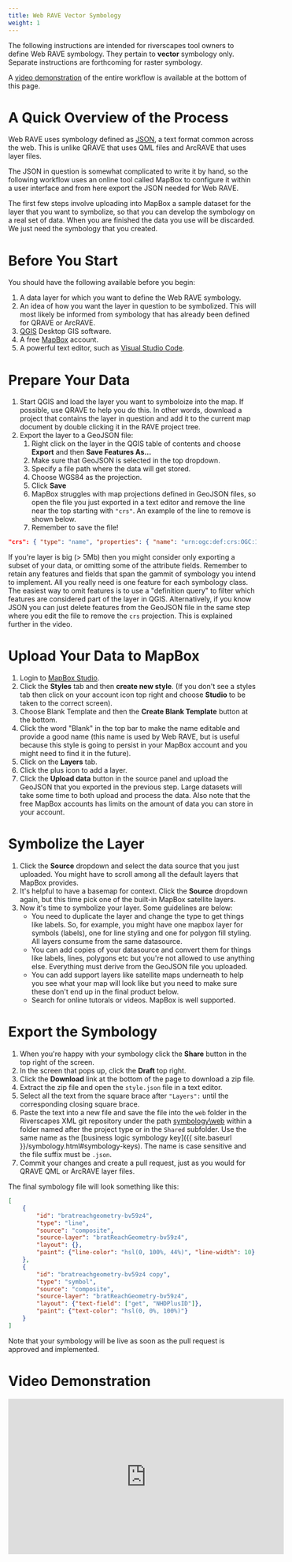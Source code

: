 ```yaml
---
title: Web RAVE Vector Symbology
weight: 1
---
```


The following instructions are intended for riverscapes tool owners to define Web RAVE symbology. They pertain to **vector** symbology only. Separate instructions are forthcoming for raster symbology.

A [video demonstration](#video-demonstration) of the entire workflow is available at the bottom of this page.

# A Quick Overview of the Process

Web RAVE uses symbology defined as [JSON](https://en.wikipedia.org/wiki/JSON), a text format common across the web. This is unlike QRAVE that uses QML files and ArcRAVE that uses layer files.

The JSON in question is somewhat complicated to write it by hand, so the following workflow  uses an online tool called MapBox to configure it within a user interface and from here export the JSON needed for Web RAVE.

The first few steps involve uploading into MapBox a sample dataset for the layer that you want to symbolize, so that you can develop the symbology on a real set of data. When you are finished the data you use will be discarded. We just need the symbology that you created.

# Before You Start

You should have the following available before you begin:

1. A data layer for which you want to define the Web RAVE symbology.
1. An idea of how you want the layer in question to be symbolized. This will most likely be informed from symbology that has already been defined for QRAVE or ArcRAVE.
1. [QGIS](https://qgis.org/en/site/) Desktop GIS software.
1. A free [MapBox](https://studio.mapbox.com) account.
1. A powerful text editor, such as [Visual Studio Code](https://code.visualstudio.com/).

# Prepare Your Data

1. Start QGIS and load the layer you want to symboloize into the map. If possible, use QRAVE to help you do this. In other words, download a project that contains the layer in question and add it to the current map document by double clicking it in the RAVE project tree.
1. Export the layer to a GeoJSON file:
    1. Right click on the layer in the QGIS table of contents and choose **Export** and then **Save Features As...**
    1. Make sure that GeoJSON is selected in the top dropdown.
    1. Specify a file path where the data will get stored.
    1. Choose WGS84 as the projection.
    1. Click **Save**
    1. MapBox struggles with map projections defined in GeoJSON files, so open the file you just exported in a text editor and remove the line near the top starting with `"crs"`. An example of the line to remove is shown below.
    1. Remember to save the file!

```json
"crs": { "type": "name", "properties": { "name": "urn:ogc:def:crs:OGC:1.3:CRS84" } },
```

If you're layer is big (> 5Mb) then you might consider only exporting a subset of your data, or omitting some of the attribute fields. Remember to retain any features and fields that span the gammit of symbology you intend to implement. All you really need is one feature for each symbology class. The easiest way to omit features is to use a "definition query" to filter which features are considered part of the layer in QGIS. Alternatively, if you know JSON you can just delete features from the GeoJSON file in the same step where you edit the file to remove the `crs` projection. This is explained further in the video.

# Upload Your Data to MapBox

1. Login to [MapBox Studio](https://studio.mapbox.com).
1. Click the **Styles** tab and then **create new style**. (If you don't see a styles tab then click on your account icon top right and choose **Studio** to be taken to the correct screen).
1. Choose Blank Template and then the **Create Blank Template** button at the bottom.
1. Click the word "Blank" in the top bar to make the name editable and provide a good name (this name is used by Web RAVE, but is useful because this style is going to persist in your MapBox account and you might need to find it in the future).
1. Click on the **Layers** tab.
1. Click the plus icon to add a layer.
1. Click the **Upload data** button in the source panel and upload the GeoJSON that you exported in the previous step. Large datasets will take some time to both upload and process the data. Also note that the free MapBox accounts has limits on the amount of data you can store in your account.

# Symbolize the Layer

1. Click the **Source** dropdown and select the data source that you just uploaded. You might have to scroll among all the default layers that MapBox provides.
1. It's helpful to have a basemap for context. Click the **Source** dropdown again, but this time pick one of the built-in MapBox satellite layers.
1. Now it's time to symbolize your layer. Some guidelines are below:
    - You need to duplicate the layer and change the type to get things like labels. So, for example, you might have one mapbox layer for symbols (labels), one for line styling and one for polygon fill styling. All layers consume from the same datasource.
    - You can add copies of your datasource and convert them for things like labels, lines, polygons etc but you're not allowed to use anything else. Everything must derive from the GeoJSON file you uploaded.
    - You can add support layers like satellite maps underneath to help you see what your map will look like but you need to make sure these don't end up in the final product below. 
    - Search for online tutorals or videos. MapBox is well supported.

# Export the Symbology

1. When you're happy with your symbology click the **Share** button in the top right of the screen.
1. In the screen that pops up, click the **Draft** top right.
1. Click the **Download** link at the bottom of the page to download a zip file.
1. Extract the zip file and open the `style.json` file in a text editor.
1. Select all the text from the square brace after `"Layers":` until the corresponding closing square brace.
1. Paste the text into a new file and save the file into the `web` folder in the Riverscapes XML git repository under the path [symbology\web](https://github.com/Riverscapes/RiverscapesXML/tree/master/Symbology/web) within a folder named after the project type or in the `Shared` subfolder. Use the same name as the [business logic symbology key]({{ site.baseurl }}/symbology.html#symbology-keys). The name is case sensitive and the file suffix must be `.json`.
1. Commit your changes and create a pull request, just as you would for QRAVE QML or ArcRAVE layer files.

The final symbology file will look something like this:

```json
[
	{
        "id": "bratreachgeometry-bv59z4",
        "type": "line",
        "source": "composite",
        "source-layer": "bratReachGeometry-bv59z4",
        "layout": {},
        "paint": {"line-color": "hsl(0, 100%, 44%)", "line-width": 10}
    },
    {
        "id": "bratreachgeometry-bv59z4 copy",
        "type": "symbol",
        "source": "composite",
        "source-layer": "bratReachGeometry-bv59z4",
        "layout": {"text-field": ["get", "NHDPlusID"]},
        "paint": {"text-color": "hsl(0, 0%, 100%)"}
    }
]
```

Note that your symbology will be live as soon as the pull request is approved and implemented.

# Video Demonstration

<div class="responsive-embed">
<iframe width="560" height="315" src="https://www.youtube.com/embed/vIFQJlEIgpc" frameborder="0" allow="autoplay; encrypted-media" allowfullscreen></iframe>
</div>

